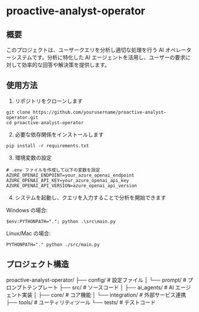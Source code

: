 # proactive-analyst-operator

## 概要

このプロジェクトは、ユーザークエリを分析し適切な処理を行う AI オペレーターシステムです。分析に特化した AI エージェントを活用し、ユーザーの要求に対して効率的な回答や解決策を提供します。

## 使用方法

1. リポジトリをクローンします

```
git clone https://github.com/yourusername/proactive-analyst-operator.git
cd proactive-analyst-operator
```

2. 必要な依存関係をインストールします

```
pip install -r requirements.txt
```

3. 環境変数の設定

```
# .env ファイルを作成して以下の変数を設定
AZURE_OPENAI_ENDPOINT=your_azure_openai_endpoint
AZURE_OPENAI_API_KEY=your_azure_openai_api_key
AZURE_OPENAI_API_VERSION=azure_openai_api_version
```

4. システムを起動し、クエリを入力することで分析を開始できます

Windows の場合:

```
$env:PYTHONPATH="."; python .\src\main.py
```

Linux/Mac の場合:

```
PYTHONPATH="." python ./src/main.py
```

## プロジェクト構造

proactive-analyst-operator/
├── config/ # 設定ファイル
│ └── prompt/ # プロンプトテンプレート
├── src/ # ソースコード
│ ├── ai_agents/ # AI エージェント実装
│ ├── core/ # コア機能
│ └── integration/ # 外部サービス連携
├── tools/ # ユーティリティツール
└── tests/ # テストコード
